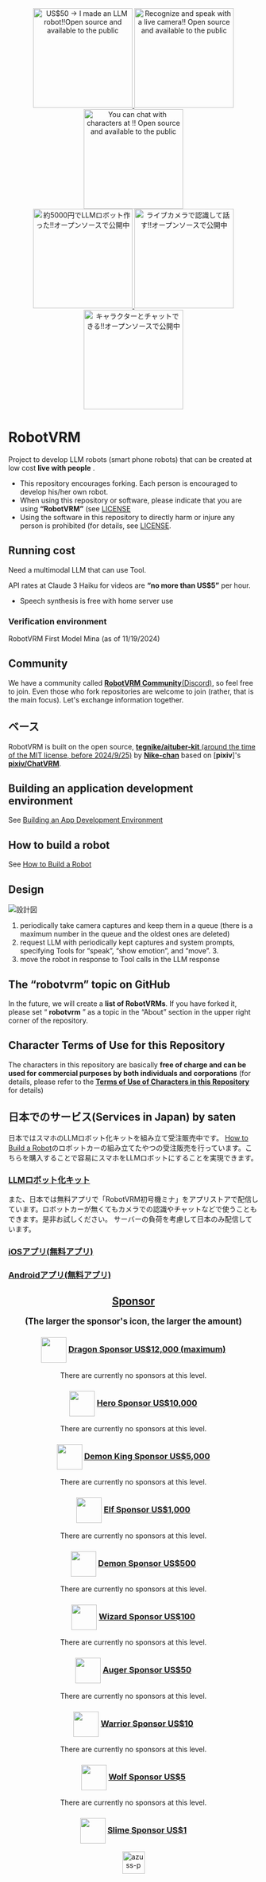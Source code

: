 <div align="center">
  <a href="https://www.tiktok.com/@robotvrm/video/7461288972711415048">
    <img src="./docs/thumbnail/en/robot.jpeg" alt="US$50 → I made an LLM robot‼️Open source and available to the public" width="200">
  </a><a href="https://www.tiktok.com/@robotvrm/video/7461294891302194450">
    <img src="./docs/thumbnail/en/camera.jpg" alt="Recognize and speak with a live camera‼️ Open source and available to the public" width="200">
  </a><a href="https://www.tiktok.com/@robotvrm/video/7461295893195590919">
    <img src="./docs/thumbnail/en/chat.jpg" alt="You can chat with characters at ‼️ Open source and available to the public" width="200">
  </a>
</div>

<div align="center">
  <a href="https://www.tiktok.com/@robotvrm/video/7461147507955879186">
    <img src="./docs/thumbnail/ja/robot.jpeg" alt="約5000円でLLMロボット作った‼️オープンソースで公開中" width="200">
  </a><a href="https://www.tiktok.com/@robotvrm/video/7461148485421747474">
    <img src="./docs/thumbnail/ja/camera.jpg" alt="ライブカメラで認識して話す‼️オープンソースで公開中" width="200">
  </a><a href="https://www.tiktok.com/@robotvrm/video/7461149021780872466">
    <img src="./docs/thumbnail/ja/chat.jpg" alt="キャラクターとチャットできる‼️オープンソースで公開中" width="200">
  </a>
</div>


# RobotVRM

Project to develop LLM robots (smart phone robots) that can be created at low cost **live with people** .

- This repository encourages forking. Each person is encouraged to develop his/her own robot.
- When using this repository or software, please indicate that you are using **“RobotVRM”** (see [LICENSE](./LICENSE])
- Using the software in this repository to directly harm or injure any person is prohibited (for details, see [LICENSE](./LICENSE).

## Running cost

Need a multimodal LLM that can use Tool.

API rates at Claude 3 Haiku for videos are **“no more than US$5”** per hour.

- Speech synthesis is free with home server use

### Verification environment

RobotVRM First Model Mina (as of 11/19/2024)

## Community

We have a community called [**RobotVRM Community**(Discord)](https://discord.gg/UUUxwk6Xjf), so feel free to join. Even those who fork repositories are welcome to join (rather, that is the main focus). Let's exchange information together.

## ベース

RobotVRM is built on the open source, [**tegnike/aituber-kit** (around the time of the MIT license, before 2024/9/25)](https://github.com/tegnike/aituber-kit/tree/5c1be3dae7e38871839f37857e550b8f7387f718) by [**Nike-chan**](https://x.com/tegnike) based on [**pixiv**]'s [**pixiv/ChatVRM**](https://github.com/pixiv/ChatVRM).

## Building an application development environment

See [Building an App Development Environment](./docs/development.md)

## How to build a robot

See [How to Build a Robot](./docs/make_robot.md)

## Design

![設計図](./docs/system_design.jpg)

1. periodically take camera captures and keep them in a queue (there is a maximum number in the queue and the oldest ones are deleted)
2. request LLM with periodically kept captures and system prompts, specifying Tools for “speak”, “show emotion”, and “move”. 3.
3. move the robot in response to Tool calls in the LLM response

## The “robotvrm” topic on GitHub

In the future, we will create a **list of RobotVRMs**. If you have forked it, please set “ **robotvrm** ” as a topic in the “About” section in the upper right corner of the repository.

## Character Terms of Use for this Repository

The characters in this repository are basically **free of charge and can be used for commercial purposes by both individuals and corporations** (for details, please refer to the [**Terms of Use of Characters in this Repository**](./CHARACTOR_LICENSE.md) for details)

## 日本でのサービス(Services in Japan) by saten

日本ではスマホのLLMロボット化キットを組み立て受注販売中です。
[How to Build a Robot](./docs/make_robot.md)のロボットカーの組み立てたやつの受注販売を行っています。こちらを購入することで容易にスマホをLLMロボットにすることを実現できます。

### [LLMロボット化キット](https://shop.robotvrm.com/items/99407194)

また、日本では無料アプリで「RobotVRM初号機ミナ」をアプリストアで配信しています。ロボットカーが無くてもカメラでの認識やチャットなどで使うこともできます。是非お試しください。
サーバーの負荷を考慮して日本のみ配信しています。

### [iOSアプリ(無料アプリ)](https://apps.apple.com/jp/app/robotvrm%E5%88%9D%E5%8F%B7%E6%A9%9F%E3%83%9F%E3%83%8A/id6737445996)

### [Androidアプリ(無料アプリ)](https://play.google.com/store/apps/details?id=com.robotvrm.first)

<h2 align="center">
<a href="https://github.com/sponsors/saten-private">Sponsor</a>
</h2>

<p align="center" style="font-size: 1.2em; font-weight: bold;">
(The larger the sponsor's icon, the larger the amount)
</p>

<h3 align="center">
 <img src="./docs/sponsor_icon/dragon.webp" height="51" style="vertical-align: middle"> <a href="https://github.com/sponsors/saten-private">Dragon Sponsor US$12,000 (maximum)</a>
</h3>

<p align="center">
<!-- dragon -->There are currently no sponsors at this level.<!-- dragon -->
</p>

<h3 align="center">
<img src="./docs/sponsor_icon/hero.webp" height="51" style="vertical-align: middle"> <a href="https://github.com/sponsors/saten-private">Hero Sponsor US$10,000</a>
</h3>

<p align="center">
<!-- hero -->There are currently no sponsors at this level.<!-- hero -->
</p>

<h3 align="center">
<img src="./docs/sponsor_icon/devilking.webp" height="51" style="vertical-align: middle"> <a href="https://github.com/sponsors/saten-private">Demon King Sponsor US$5,000</a>
</h3>

<p align="center">
<!-- devilking -->There are currently no sponsors at this level.<!-- devilking -->
</p>

<h3 align="center">
<img src="./docs/sponsor_icon/elf.webp" height="51" style="vertical-align: middle"> <a href="https://github.com/sponsors/saten-private">Elf Sponsor US$1,000</a>
</h3>

<p align="center">
<!-- elf -->There are currently no sponsors at this level.<!-- elf -->
</p>

<h3 align="center">
<img src="./docs/sponsor_icon/demon.webp" height="51" style="vertical-align: middle"> <a href="https://github.com/sponsors/saten-private">Demon Sponsor US$500</a>
</h3>

<p align="center">
<!-- demon -->There are currently no sponsors at this level.<!-- demon -->
</p>

<h3 align="center">
<img src="./docs/sponsor_icon/wizard.webp" height="51" style="vertical-align: middle"> <a href="https://github.com/sponsors/saten-private">Wizard Sponsor US$100</a>
</h3>

<p align="center">
<!-- wizard -->There are currently no sponsors at this level.<!-- wizard -->
</p>

<h3 align="center">
<img src="./docs/sponsor_icon/auger.webp" height="51" style="vertical-align: middle"> <a href="https://github.com/sponsors/saten-private">Auger Sponsor US$50</a>
</h3>

<p align="center">
<!-- auger -->There are currently no sponsors at this level.<!-- auger -->
</p>

<h3 align="center">
<img src="./docs/sponsor_icon/warrior.webp" height="51" style="vertical-align: middle"> <a href="https://github.com/sponsors/saten-private">Warrior Sponsor US$10</a>
</h3>

<p align="center">
<!-- warrior -->There are currently no sponsors at this level.<!-- warrior -->
</p>

<h3 align="center">
<img src="./docs/sponsor_icon/wolf.webp" height="51" style="vertical-align: middle"> <a href="https://github.com/sponsors/saten-private">Wolf Sponsor US$5</a>
</h3>

<p align="center">
<!-- wolf -->There are currently no sponsors at this level.<!-- wolf -->
</p>

<h3 align="center">
<img src="./docs/sponsor_icon/slime.webp" width="51" style="vertical-align: middle"> <a href="https://github.com/sponsors/saten-private">Slime Sponsor US$1</a>
</h3>

<p align="center">
<!-- slime --><a href="https://github.com/azuss-p"><img src="https:&#x2F;&#x2F;github.com&#x2F;azuss-p.png" width="45px" alt="azuss-p" /></a><!-- slime -->
</p>
